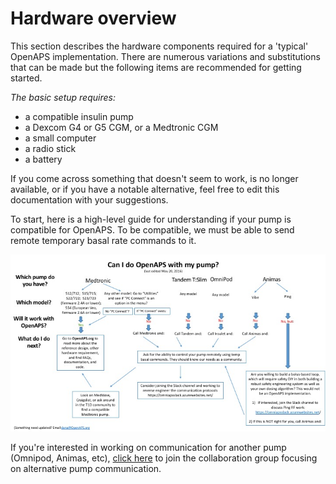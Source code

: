 # Hardware overview

This section describes the hardware components required for a 'typical' OpenAPS
implementation. There are numerous variations and substitutions that can be made
but the following items are recommended for getting started. 

_The basic setup requires:_
* a compatible insulin pump
* a Dexcom G4 or G5 CGM, or a Medtronic CGM
* a small computer
* a radio stick
* a battery 

If you come across something that doesn't seem to work, is no longer available, or if you
have a notable alternative, feel free to edit this documentation with your
suggestions.

To start, here is a high-level guide for understanding if your pump is
compatible for OpenAPS. To be compatible, we must be able to send remote temporary basal rate commands to it.

!["Can I do OpenAPS with this pump?"](../Can_I_close_the_loop_with_this_pump_May_20_2016.jpg "Can I do OpenAPS with this pump?")

If you're interested in working on communication for another pump (Omnipod,
Animas, etc), [click here](http://bit.ly/1nTtccH) to join the collaboration
group focusing on alternative pump communication.
